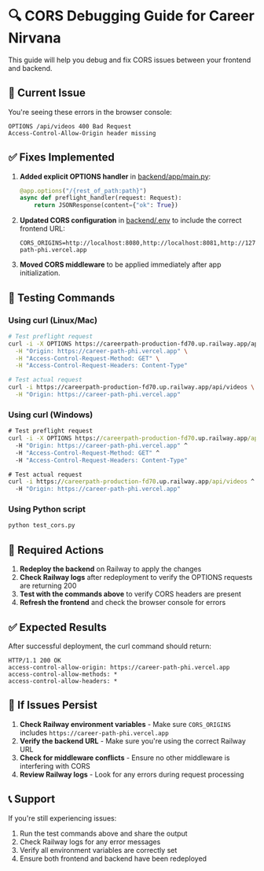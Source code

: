 # 🔍 CORS Debugging Guide for Career Nirvana

This guide will help you debug and fix CORS issues between your frontend and backend.

## 🎯 Current Issue

You're seeing these errors in the browser console:
```
OPTIONS /api/videos 400 Bad Request
Access-Control-Allow-Origin header missing
```

## ✅ Fixes Implemented

1. **Added explicit OPTIONS handler** in [backend/app/main.py](file:///d:/career-nirvana/backend/app/main.py):
   ```python
   @app.options("/{rest_of_path:path}")
   async def preflight_handler(request: Request):
       return JSONResponse(content={"ok": True})
   ```

2. **Updated CORS configuration** in [backend/.env](file:///d:/career-nirvana/backend/.env) to include the correct frontend URL:
   ```
   CORS_ORIGINS=http://localhost:8080,http://localhost:8081,http://127.0.0.1:8080,https://career-path-phi.vercel.app
   ```

3. **Moved CORS middleware** to be applied immediately after app initialization.

## 🧪 Testing Commands

### Using curl (Linux/Mac)
```bash
# Test preflight request
curl -i -X OPTIONS https://careerpath-production-fd70.up.railway.app/api/videos \
  -H "Origin: https://career-path-phi.vercel.app" \
  -H "Access-Control-Request-Method: GET" \
  -H "Access-Control-Request-Headers: Content-Type"

# Test actual request
curl -i https://careerpath-production-fd70.up.railway.app/api/videos \
  -H "Origin: https://career-path-phi.vercel.app"
```

### Using curl (Windows)
```cmd
# Test preflight request
curl -i -X OPTIONS https://careerpath-production-fd70.up.railway.app/api/videos ^
  -H "Origin: https://career-path-phi.vercel.app" ^
  -H "Access-Control-Request-Method: GET" ^
  -H "Access-Control-Request-Headers: Content-Type"

# Test actual request
curl -i https://careerpath-production-fd70.up.railway.app/api/videos ^
  -H "Origin: https://career-path-phi.vercel.app"
```

### Using Python script
```bash
python test_cors.py
```

## 🚀 Required Actions

1. **Redeploy the backend** on Railway to apply the changes
2. **Check Railway logs** after redeployment to verify the OPTIONS requests are returning 200
3. **Test with the commands above** to verify CORS headers are present
4. **Refresh the frontend** and check the browser console for errors

## ✅ Expected Results

After successful deployment, the curl command should return:

```
HTTP/1.1 200 OK
access-control-allow-origin: https://career-path-phi.vercel.app
access-control-allow-methods: *
access-control-allow-headers: *
```

## 🚨 If Issues Persist

1. **Check Railway environment variables** - Make sure `CORS_ORIGINS` includes `https://career-path-phi.vercel.app`
2. **Verify the backend URL** - Make sure you're using the correct Railway URL
3. **Check for middleware conflicts** - Ensure no other middleware is interfering with CORS
4. **Review Railway logs** - Look for any errors during request processing

## 📞 Support

If you're still experiencing issues:

1. Run the test commands above and share the output
2. Check Railway logs for any error messages
3. Verify all environment variables are correctly set
4. Ensure both frontend and backend have been redeployed
